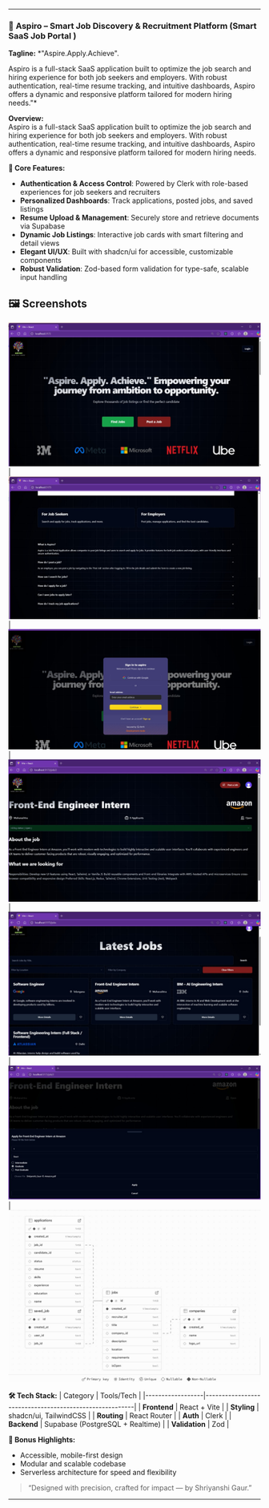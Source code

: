 
---

### 💼 **Aspiro** – Smart Job Discovery & Recruitment Platform   (Smart SaaS Job Portal )
**Tagline:** *"Aspire.Apply.Achieve".

Aspiro is a full-stack SaaS application built to optimize the job search and hiring experience for both job seekers and employers. With robust authentication, real-time resume tracking, and intuitive dashboards, Aspiro offers a dynamic and responsive platform tailored for modern hiring needs."*

**Overview:**  
Aspiro is a full-stack SaaS application built to optimize the job search and hiring experience for both job seekers and employers. With robust authentication, real-time resume tracking, and intuitive dashboards, Aspiro offers a dynamic and responsive platform tailored for modern hiring needs.

**🔑 Core Features:**
- **Authentication & Access Control**: Powered by Clerk with role-based experiences for job seekers and recruiters  
- **Personalized Dashboards**: Track applications, posted jobs, and saved listings  
- **Resume Upload & Management**: Securely store and retrieve documents via Supabase  
- **Dynamic Job Listings**: Interactive job cards with smart filtering and detail views  
- **Elegant UI/UX**: Built with shadcn/ui for accessible, customizable components  
- **Robust Validation**: Zod-based form validation for type-safe, scalable input handling

## 🖼️ Screenshots


![Landing](./screenshots/Landingpg1.jpg) | 
![Employer](./screenshots/Landingpage2.jpg) | 
![ClerkAuthentication](./screenshots/Clerk-authetication.jpg) |
![job posting](./screenshots/jobposting.jpg) |
![job listings](./screenshots/joblistings.jpg) |
![applying](./screenshots/applying.jpg) |
![Supabase](./screenshots/SupabaseTables.jpg) 



**🛠️ Tech Stack:**
| Category          | Tools/Tech                                             |
|------------------|--------------------------------------------------------|
| **Frontend**      | React + Vite                                           |
| **Styling**       | shadcn/ui, TailwindCSS                     |
| **Routing**       | React Router                                           |
| **Auth**          | Clerk                                                  |
| **Backend**       | Supabase (PostgreSQL + Realtime)                       |
| **Validation**    | Zod                                                    |


**🌟 Bonus Highlights:**
- Accessible, mobile-first design  
- Modular and scalable codebase  
- Serverless architecture for speed and flexibility

> “Designed with precision, crafted for impact — by Shriyanshi Gaur.”

---
